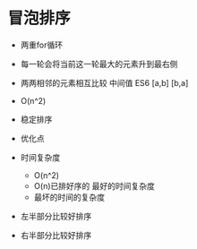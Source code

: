 # 冒泡排序


- 两重for循环
- 每一轮会将当前这一轮最大的元素升到最右侧
- 两两相邻的元素相互比较 中间值   ES6 [a,b] [b,a]
- O(n^2)
- 稳定排序



- 优化点
- 时间复杂度 
    - O(n^2)
    - O(n)已排好序的 最好的时间复杂度
    - 最坏的时间的复杂度

- 左半部分比较好排序
- 右半部分比较好排序
